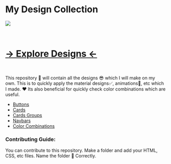 # My Design Collection

![](https://res.cloudinary.com/dnv3ztqf1/image/upload/v1601445971/Design%20Collection%20repo/Banner_for_Design_repo_u9dojk.png)

<br>

# [→ Explore Designs ←](https://aakashcode12.github.io/My-Design-Collection/)

<br>

This repository 🧾 will contain all the designs 😎 which I will make on my own. This is to quickly apply the material designs✅, animations🎇, etc which I made. ❤ Its also beneficial for quickly check color combinations which are useful.

- [Buttons](https://aakashcode12.github.io/My-Design-Collection/Website%20Preview%20for%20buttons%20cards%20navbars%20etc/buttons.html)
- [Cards](https://aakashcode12.github.io/My-Design-Collection/Website%20Preview%20for%20buttons%20cards%20navbars%20etc/cards.html)
- [Cards Groups](https://aakashcode12.github.io/My-Design-Collection/Website%20Preview%20for%20buttons%20cards%20navbars%20etc/cardsgroup.html)
- [Navbars](https://aakashcode12.github.io/My-Design-Collection/Website%20Preview%20for%20buttons%20cards%20navbars%20etc/navbar.html)
- [Color Combinations](https://aakashcode12.github.io/My-Design-Collection/Website%20Preview%20for%20buttons%20cards%20navbars%20etc/colorCombinations.html)

### Contributing Guide:

You can contribute to this repository. Make a folder and add your HTML, CSS, etc files. Name the folder 📂 Correctly.
